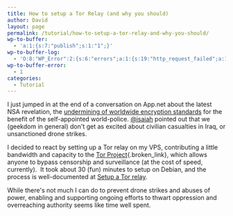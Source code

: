 ```yaml
---
title: How to setup a Tor Relay (and why you should)
author: David
layout: page
permalink: /tutorial/how-to-setup-a-tor-relay-and-why-you-should/
wp-to-buffer:
  - 'a:1:{s:7:"publish";s:1:"1";}'
wp-to-buffer-log:
  - 'O:8:"WP_Error":2:{s:6:"errors";a:1:{s:19:"http_request_failed";a:1:{i:0;s:65:"Operation timed out after 5000 milliseconds with 0 bytes received";}}s:10:"error_data";a:0:{}}'
wp-to-buffer-error:
  - 1
categories:
  - Tutorial
---
```

I just jumped in at the end of a conversation on App.net about the latest NSA revelation, the [undermining of worldwide encryption standards][1] for the benefit of the self-appointed world-police. [@isaiah][2] pointed out that we (geekdom in general) don't get as excited about civilian casualties in Iraq, or unsanctioned drone strikes.

I decided to react by setting up a Tor relay on my VPS, contributing a little bandwidth and capacity to the [Tor Project][3]{.broken_link}, which allows anyone to bypass censorship and surveillance (at the cost of speed, currently).  It took about 30 (fun) minutes to setup on Debian, and the process is well-documented at [Setup a Tor relay][4].

While there's not much I can do to prevent drone strikes and abuses of power, enabling and supporting ongoing efforts to thwart oppression and overreaching authority seems like time well spent.

 [1]: http://www.theguardian.com/world/2013/sep/05/nsa-gchq-encryption-codes-security
 [2]: https://alpha.app.net/isaiah/post/10390740
 [3]: https://www.torproject.org/"
 [4]: https://www.torproject.org/getinvolved/relays.html.en
